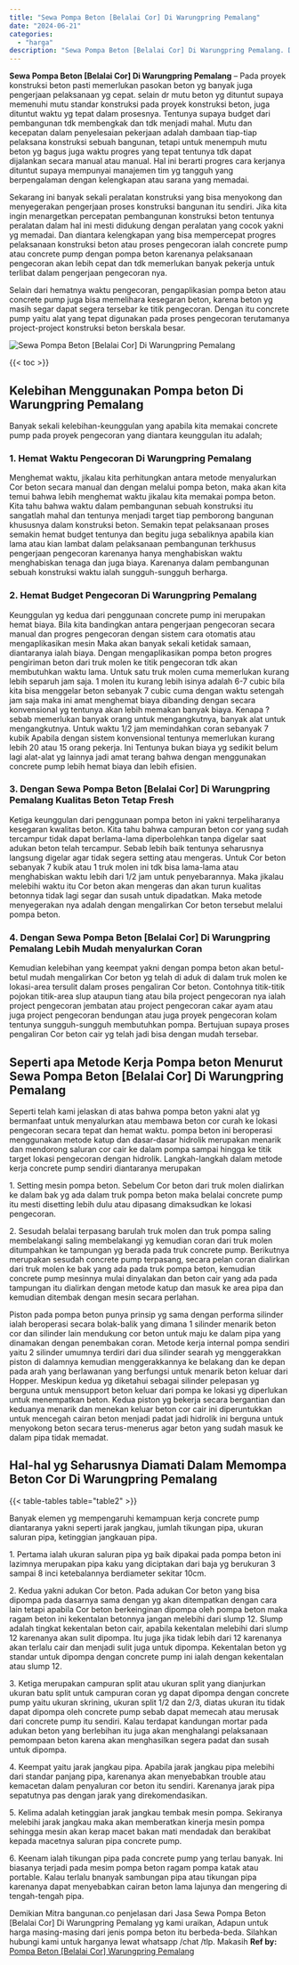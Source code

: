 ```yaml
---
title: "Sewa Pompa Beton [Belalai Cor] Di Warungpring Pemalang"
date: "2024-06-21"
categories: 
  - "harga"
description: "Sewa Pompa Beton [Belalai Cor] Di Warungpring Pemalang. Demikian Mitra bangunan.co penjelasan dari Jasa Sewa Pompa Beton [Belalai Cor] Di Warungpring Pemal..."
---
```


**Sewa Pompa Beton \[Belalai Cor\] Di Warungpring Pemalang** – Pada proyek konstruksi beton pasti memerlukan pasokan beton yg banyak juga pengerjaan pelaksanaan yg cepat. selain dr mutu beton yg dituntut supaya memenuhi mutu standar konstruksi pada proyek konstruksi beton, juga dituntut waktu yg tepat dalam prosesnya. Tentunya supaya budget dari pembangunan tdk membengkak dan tdk menjadi mahal. Mutu dan kecepatan dalam penyelesaian pekerjaan adalah dambaan tiap-tiap pelaksana konstruksi sebuah bangunan, tetapi untuk menempuh mutu beton yg bagus juga waktu progres yang tepat tentunya tdk dapat dijalankan secara manual atau manual. Hal ini berarti progres cara kerjanya dituntut supaya mempunyai manajemen tim yg tangguh yang berpengalaman dengan kelengkapan atau sarana yang memadai.

Sekarang ini banyak sekali peralatan konstruksi yang bisa menyokong dan menyegerakan pengerjaan proses konstruksi bangunan itu sendiri. Jika kita ingin menargetkan percepatan pembangunan konstruksi beton tentunya peralatan dalam hal ini mesti didukung dengan peralatan yang cocok yakni yg memadai. Dan diantara kelengkapan yang bisa mempercepat progres pelaksanaan konstruksi beton atau proses pengecoran ialah concrete pump atau concrete pump dengan pompa beton karenanya pelaksanaan pengecoran akan lebih cepat dan tdk memerlukan banyak pekerja untuk terlibat dalam pengerjaan pengecoran nya.

Selain dari hematnya waktu pengecoran, pengaplikasian pompa beton atau concrete pump juga bisa memelihara kesegaran beton, karena beton yg masih segar dapat segera tersebar ke titik pengecoran. Dengan itu concrete pump yaitu alat yang tepat digunakan pada proses pengecoran terutamanya project-project konstruksi beton berskala besar.

![Sewa Pompa Beton [Belalai Cor] Di Warungpring Pemalang](/images/sewa-concrete-pump-21.png)

{{< toc >}}

## Kelebihan Menggunakan Pompa beton Di Warungpring Pemalang

Banyak sekali kelebihan-keunggulan yang apabila kita memakai concrete pump pada proyek pengecoran yang diantara keunggulan itu adalah;

### 1\. Hemat Waktu Pengecoran Di Warungpring Pemalang

Menghemat waktu, jikalau kita perhitungkan antara metode menyalurkan Cor beton secara manual dan dengan melalui pompa beton, maka akan kita temui bahwa lebih menghemat waktu jikalau kita memakai pompa beton. Kita tahu bahwa waktu dalam pembangunan sebuah konstruksi itu sangatlah mahal dan tentunya menjadi target tiap pemborong bangunan khususnya dalam konstruksi beton. Semakin tepat pelaksanaan proses semakin hemat budget tentunya dan begitu juga sebaliknya apabila kian lama atau kian lambat dalam pelaksanaan pembangunan terkhusus pengerjaan pengecoran karenanya hanya menghabiskan waktu menghabiskan tenaga dan juga biaya. Karenanya dalam pembangunan sebuah konstruksi waktu ialah sungguh-sungguh berharga.

### 2\. Hemat Budget Pengecoran Di Warungpring Pemalang

Keunggulan yg kedua dari penggunaan concrete pump ini merupakan hemat biaya. Bila kita bandingkan antara pengerjaan pengecoran secara manual dan progres pengecoran dengan sistem cara otomatis atau mengaplikasikan mesin Maka akan banyak sekali ketidak samaan, diantaranya ialah biaya. Dengan mengaplikasikan pompa beton progres pengiriman beton dari truk molen ke titik pengecoran tdk akan membutuhkan waktu lama. Untuk satu truk molen cuma memerlukan kurang lebih separuh jam saja. 1 molen itu kurang lebih isinya adalah 6-7 cubic bila kita bisa menggelar beton sebanyak 7 cubic cuma dengan waktu setengah jam saja maka ini amat menghemat biaya dibanding dengan secara konvensional yg tentunya akan lebih memakan banyak biaya. Kenapa ? sebab memerlukan banyak orang untuk mengangkutnya, banyak alat untuk mengangkutnya. Untuk waktu 1/2 jam memindahkan coran sebanyak 7 kubik Apabila dengan sistem konvensional tentunya memerlukan kurang lebih 20 atau 15 orang pekerja. Ini Tentunya bukan biaya yg sedikit belum lagi alat-alat yg lainnya jadi amat terang bahwa dengan menggunakan concrete pump lebih hemat biaya dan lebih efisien.

### 3\. Dengan Sewa Pompa Beton \[Belalai Cor\] Di Warungpring Pemalang Kualitas Beton Tetap Fresh

Ketiga keunggulan dari penggunaan pompa beton ini yakni terpeliharanya kesegaran kwalitas beton. Kita tahu bahwa campuran beton cor yang sudah tercampur tidak dapat berlama-lama diperbolehkan tanpa digelar saat adukan beton telah tercampur. Sebab lebih baik tentunya seharusnya langsung digelar agar tidak segera setting atau mengeras. Untuk Cor beton sebanyak 7 kubik atau 1 truk molen ini tdk bisa lama-lama atau menghabiskan waktu lebih dari 1/2 jam untuk penyebarannya. Maka jikalau melebihi waktu itu Cor beton akan mengeras dan akan turun kualitas betonnya tidak lagi segar dan susah untuk dipadatkan. Maka metode menyegerakan nya adalah dengan mengalirkan Cor beton tersebut melalui pompa beton.

### 4\. Dengan Sewa Pompa Beton \[Belalai Cor\] Di Warungpring Pemalang Lebih Mudah menyalurkan Coran

Kemudian kelebihan yang keempat yakni dengan pompa beton akan betul-betul mudah mengalirkan Cor beton yg telah di aduk di dalam truk molen ke lokasi-area tersulit dalam proses pengaliran Cor beton. Contohnya titik-titik pojokan titik-area slup ataupun tiang atau bila project pengecoran nya ialah project pengecoran jembatan atau project pengecoran cakar ayam atau juga project pengecoran bendungan atau juga proyek pengecoran kolam tentunya sungguh-sungguh membutuhkan pompa. Bertujuan supaya proses pengaliran Cor beton cair yg telah jadi bisa dengan mudah tersebar.

## Seperti apa Metode Kerja Pompa beton Menurut Sewa Pompa Beton \[Belalai Cor\] Di Warungpring Pemalang

Seperti telah kami jelaskan di atas bahwa pompa beton yakni alat yg bermanfaat untuk menyalurkan atau membawa beton cor curah ke lokasi pengecoran secara tepat dan hemat waktu. pompa beton ini beroperasi menggunakan metode katup dan dasar-dasar hidrolik merupakan menarik dan mendorong saluran cor cair ke dalam pompa sampai hingga ke titik target lokasi pengecoran dengan hidrolik. Langkah-langkah dalam metode kerja concrete pump sendiri diantaranya merupakan

1\. Setting mesin pompa beton. Sebelum Cor beton dari truk molen dialirkan ke dalam bak yg ada dalam truk pompa beton maka belalai concrete pump itu mesti disetting lebih dulu atau dipasang dimaksudkan ke lokasi pengecoran.

2\. Sesudah belalai terpasang barulah truk molen dan truk pompa saling membelakangi saling membelakangi yg kemudian coran dari truk molen ditumpahkan ke tampungan yg berada pada truk concrete pump. Berikutnya merupakan sesudah concrete pump terpasang, secara pelan coran dialirkan dari truk molen ke bak yang ada pada truk pompa beton, kemudian concrete pump mesinnya mulai dinyalakan dan beton cair yang ada pada tampungan itu dialirkan dengan metode katup dan masuk ke area pipa dan kemudian ditembak dengan mesin secara perlahan.

Piston pada pompa beton punya prinsip yg sama dengan performa silinder ialah beroperasi secara bolak-balik yang dimana 1 silinder menarik beton cor dan silinder lain mendukung cor beton untuk maju ke dalam pipa yang dinamakan dengan penembakan coran. Metode kerja internal pompa sendiri yaitu 2 silinder umumnya terdiri dari dua silinder searah yg menggerakkan piston di dalamnya kemudian menggerakkannya ke belakang dan ke depan pada arah yang berlawanan yang berfungsi untuk menarik beton keluar dari Hopper. Meskipun kedua yg diketahui sebagai silinder pelepasan yg berguna untuk mensupport beton keluar dari pompa ke lokasi yg diperlukan untuk menempatkan beton. Kedua piston yg bekerja secara bergantian dan keduanya menarik dan menekan keluar beton cor cair ini diperuntukkan untuk mencegah cairan beton menjadi padat jadi hidrolik ini berguna untuk menyokong beton secara terus-menerus agar beton yang sudah masuk ke dalam pipa tidak memadat.

## Hal-hal yg Seharusnya Diamati Dalam Memompa Beton Cor Di Warungpring Pemalang

{{< table-tables table="table2" >}}

Banyak elemen yg mempengaruhi kemampuan kerja concrete pump diantaranya yakni seperti jarak jangkau, jumlah tikungan pipa, ukuran saluran pipa, ketinggian jangkauan pipa.

1\. Pertama ialah ukuran saluran pipa yg baik dipakai pada pompa beton ini lazimnya merupakan pipa kaku yang diciptakan dari baja yg berukuran 3 sampai 8 inci ketebalannya berdiameter sekitar 10cm.

2\. Kedua yakni adukan Cor beton. Pada adukan Cor beton yang bisa dipompa pada dasarnya sama dengan yg akan ditempatkan dengan cara lain tetapi apabila Cor beton berkeinginan dipompa oleh pompa beton maka ragam beton ini kekentalan betonnya jangan melebihi dari slump 12. Slump adalah tingkat kekentalan beton cair, apabila kekentalan melebihi dari slump 12 karenanya akan sulit dipompa. Itu juga jika tidak lebih dari 12 karenanya akan terlalu cair dan menjadi sulit juga untuk dipompa. Kekentalan beton yg standar untuk dipompa dengan concrete pump ini ialah dengan kekentalan atau slump 12.

3\. Ketiga merupakan campuran split atau ukuran split yang dianjurkan ukuran batu split untuk campuran coran yg dapat dipompa dengan concrete pump yaitu ukuran skrining, ukuran split 1/2 dan 2/3, diatas ukuran itu tidak dapat dipompa oleh concrete pump sebab dapat memecah atau merusak dari concrete pump itu sendiri. Kalau terdapat kandungan mortar pada adukan beton yang berlebihan itu juga akan menghalangi pelaksanaan pemompaan beton karena akan menghasilkan segera padat dan susah untuk dipompa.

4\. Keempat yaitu jarak jangkau pipa. Apabila jarak jangkau pipa melebihi dari standar panjang pipa, karenanya akan menyebabkan trouble atau kemacetan dalam penyaluran cor beton itu sendiri. Karenanya jarak pipa sepatutnya pas dengan jarak yang direkomendasikan.

5\. Kelima adalah ketinggian jarak jangkau tembak mesin pompa. Sekiranya melebihi jarak jangkau maka akan memberatkan kinerja mesin pompa sehingga mesin akan kerap macet bakan mati mendadak dan berakibat kepada macetnya saluran pipa concrete pump.

6\. Keenam ialah tikungan pipa pada concrete pump yang terlau banyak. Ini biasanya terjadi pada mesim pompa beton ragam pompa katak atau portable. Kalau terlalu bnanyak sambungan pipa atau tikungan pipa karenanya dapat menyebabkan cairan beton lama lajunya dan mengering di tengah-tengah pipa.

Demikian Mitra bangunan.co penjelasan dari Jasa Sewa Pompa Beton \[Belalai Cor\] Di Warungpring Pemalang yg kami uraikan, Adapun untuk harga masing-masing dari jenis pompa beton itu berbeda-beda. Silahkan hubungi kami untuk harganya lewat whatsapp /chat /tlp. Makasih
**Ref by:** [Pompa Beton [Belalai Cor] Warungpring Pemalang](https://id.wikipedia.org/wiki/Pompa)
